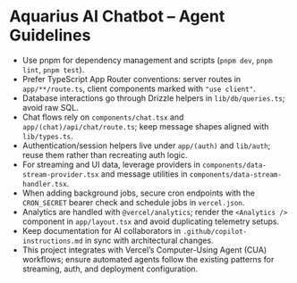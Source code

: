 # Aquarius AI Chatbot – Agent Guidelines

- Use pnpm for dependency management and scripts (`pnpm dev`, `pnpm lint`, `pnpm test`).
- Prefer TypeScript App Router conventions: server routes in `app/**/route.ts`, client components marked with `"use client"`.
- Database interactions go through Drizzle helpers in `lib/db/queries.ts`; avoid raw SQL.
- Chat flows rely on `components/chat.tsx` and `app/(chat)/api/chat/route.ts`; keep message shapes aligned with `lib/types.ts`.
- Authentication/session helpers live under `app/(auth)` and `lib/auth`; reuse them rather than recreating auth logic.
- For streaming and UI data, leverage providers in `components/data-stream-provider.tsx` and message utilities in `components/data-stream-handler.tsx`.
- When adding background jobs, secure cron endpoints with the `CRON_SECRET` bearer check and schedule jobs in `vercel.json`.
- Analytics are handled with `@vercel/analytics`; render the `<Analytics />` component in `app/layout.tsx` and avoid duplicating telemetry setups.
- Keep documentation for AI collaborators in `.github/copilot-instructions.md` in sync with architectural changes.
- This project integrates with Vercel’s Computer-Using Agent (CUA) workflows; ensure automated agents follow the existing patterns for streaming, auth, and deployment configuration.

